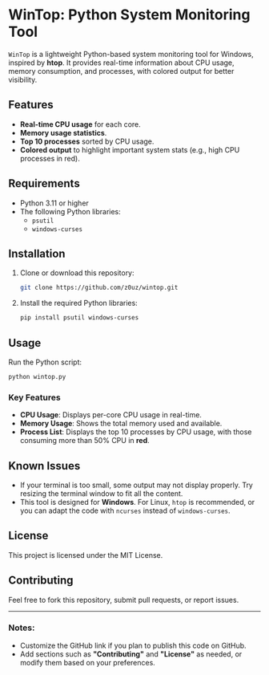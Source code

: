 # WinTop: Python System Monitoring Tool

`WinTop` is a lightweight Python-based system monitoring tool for Windows, inspired by **htop**. It provides real-time information about CPU usage, memory consumption, and processes, with colored output for better visibility.

## Features
- **Real-time CPU usage** for each core.
- **Memory usage statistics**.
- **Top 10 processes** sorted by CPU usage.
- **Colored output** to highlight important system stats (e.g., high CPU processes in red).

## Requirements
- Python 3.11 or higher
- The following Python libraries:
  - `psutil`
  - `windows-curses`

## Installation

1. Clone or download this repository:
   ```bash
   git clone https://github.com/z0uz/wintop.git
   ```

2. Install the required Python libraries:
   ```bash
   pip install psutil windows-curses
   ```

## Usage

Run the Python script:
```bash
python wintop.py
```

### Key Features
- **CPU Usage**: Displays per-core CPU usage in real-time.
- **Memory Usage**: Shows the total memory used and available.
- **Process List**: Displays the top 10 processes by CPU usage, with those consuming more than 50% CPU in **red**.

## Known Issues
- If your terminal is too small, some output may not display properly. Try resizing the terminal window to fit all the content.
- This tool is designed for **Windows**. For Linux, `htop` is recommended, or you can adapt the code with `ncurses` instead of `windows-curses`.

## License
This project is licensed under the MIT License.

## Contributing
Feel free to fork this repository, submit pull requests, or report issues.

---

### Notes:
- Customize the GitHub link if you plan to publish this code on GitHub.
- Add sections such as **"Contributing"** and **"License"** as needed, or modify them based on your preferences.
